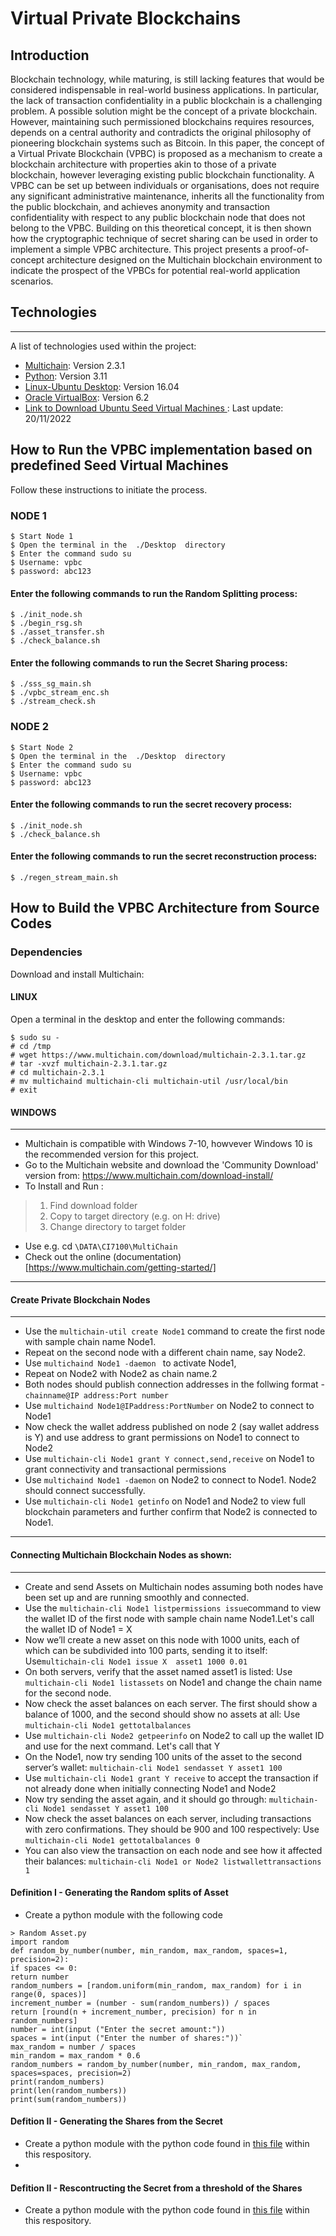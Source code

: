 # Virtual Private Blockchains

## Introduction
Blockchain technology, while maturing, is still lacking features that would be considered indispensable in real-world business applications. In particular, the lack of transaction confidentiality in a public blockchain is a challenging problem. A possible solution might be the concept of a private blockchain. However, maintaining such permissioned blockchains requires resources, depends on a central authority and contradicts the original philosophy of pioneering blockchain systems such as Bitcoin. In this paper, the concept of a Virtual Private Blockchain (VPBC) is proposed as a mechanism to create a blockchain architecture with properties akin to those of a private blockchain, however leveraging existing public blockchain functionality. A VPBC can be set up between individuals or organisations, does not require any significant administrative maintenance, inherits all the functionality from the public blockchain, and achieves anonymity and transaction confidentiality with respect to any public blockchain node that does not belong to the VPBC. Building on this theoretical concept, it is then shown how the cryptographic technique of secret sharing can be used in order to implement a simple VPBC architecture. This project presents a proof-of-concept architecture designed on the Multichain blockchain environment to indicate the prospect of the VPBCs for potential real-world application scenarios.

## Technologies
***
A list of technologies used within the project:
* [Multichain](https//wwww.multichain.com): Version 2.3.1 
* [Python](https://www.python.org/): Version 3.11
* [Linux-Ubuntu Desktop](https://ubuntu.com/): Version 16.04 
* [Oracle VirtualBox](https://www.oracle.com/virtualization/): Version 6.2
* [Link to Download Ubuntu Seed Virtual Machines ](https://drive.google.com/drive/folders/1B-Srhl2rZsEQ39SAG-5jGtmb5ByP0mfu?usp=sharing): Last update: 20/11/2022

## How to Run the VPBC implementation based on predefined Seed Virtual Machines
Follow these instructions to initiate the process.

### NODE 1
```
$ Start Node 1
$ Open the terminal in the  ./Desktop  directory
$ Enter the command sudo su 
$ Username: vpbc
$ password: abc123
```
#### Enter the following commands to run the Random Splitting process:
```
$ ./init_node.sh
$ ./begin_rsg.sh
$ ./asset_transfer.sh
$ ./check_balance.sh
```
#### Enter the following commands to run the Secret Sharing process:
```
$ ./sss_sg_main.sh
$ ./vpbc_stream_enc.sh
$ ./stream_check.sh
```
### NODE 2
```
$ Start Node 2
$ Open the terminal in the  ./Desktop  directory
$ Enter the command sudo su 
$ Username: vpbc
$ password: abc123
```
#### Enter the following commands to run the secret recovery process:
```
$ ./init_node.sh
$ ./check_balance.sh
```
#### Enter the following commands to run the secret reconstruction process:
```
$ ./regen_stream_main.sh
```
 

## How to Build the VPBC Architecture from Source Codes

### Dependencies
Download and install Multichain:
 #### LINUX
Open a terminal in the desktop and enter the following commands:
```
$ sudo su -
# cd /tmp
# wget https://www.multichain.com/download/multichain-2.3.1.tar.gz 
# tar -xvzf multichain-2.3.1.tar.gz
# cd multichain-2.3.1
# mv multichaind multichain-cli multichain-util /usr/local/bin
# exit
```
#### WINDOWS
***
* Multichain is compatible with Windows 7-10, howvever Windows 10 is the recommended version for this project.
* Go to the Multichain website and download the 'Community Download' version from: https://www.multichain.com/download-install/
* To Install and Run :
> 1. Find download folder
> 2. Copy to target directory (e.g. on H: drive)
> 3. Change directory to target folder
* Use e.g. cd `\DATA\CI7100\MultiChain`
* Check out the online (documentation)[https://www.multichain.com/getting-started/]
***

#### Create Private Blockchain Nodes
***
* Use the `multichain-util create Node1` command to create the first node with sample chain name Node1. 
* Repeat on the second node with a different chain name, say Node2.
* Use  `multichaind Node1 -daemon ` to activate Node1, 
* Repeat on Node2 with Node2 as chain name.2
* Both nodes should publish connection addresses in the follwing format - `chainname@IP address:Port number`
* Use `multichaind Node1@IPaddress:PortNumber` on Node2 to connect to Node1
* Now check the wallet address published on node 2 (say wallet address is Y) and use address to grant permissions on Node1 to connect to Node2
* Use  `multichain-cli Node1 grant Y connect,send,receive` on Node1 to grant connectivity and transactional permissions
* Use `multichaind Node1 -daemon` on Node2 to connect to Node1. Node2 should connect successfully.
* Use `multichain-cli Node1 getinfo` on Node1 and Node2 to view full blockchain parameters and further confirm that Node2 is connected to Node1.
***

#### Connecting Multichain Blockchain Nodes as shown:
***
* Create and send Assets on  Multichain nodes assuming both nodes have been set up and are running smoothly and connected.
* Use the `multichain-cli Node1 listpermissions issue`command to view the wallet ID of the first node with sample chain name Node1.Let's call the wallet ID of Node1 = X 
* Now we’ll create a new asset on this node with 1000 units, each of which can be subdivided into 100 parts, sending it to itself: Use`multichain-cli Node1 issue X  asset1 1000 0.01`
* On both servers, verify that the asset named asset1 is listed: Use `multichain-cli Node1 listassets` on Node1 and change the chain name for the second node.
* Now check the asset balances on each server. The first should show a balance of 1000, and the second should show no assets at all: Use `multichain-cli Node1 gettotalbalances` 
* Use `multichain-cli Node2 getpeerinfo`  on Node2 to call up the wallet ID and use for the next command. Let's call that Y
* On the Node1, now try sending 100 units of the asset to the second server’s wallet: `multichain-cli Node1 sendasset Y asset1 100 `
* Use `multichain-cli Node1 grant Y receive` to accept the transaction if not already done when initially connecting Node1 and Node2
* Now try sending the asset again, and it should go through: `multichain-cli Node1 sendasset Y asset1 100` 
* Now check the asset balances on each server, including transactions with zero confirmations. They should be 900 and 100 respectively: Use `multichain-cli Node1 gettotalbalances 0`
* You can also view the transaction on each node and see how it affected their balances: `multichain-cli Node1 or Node2 listwallettransactions 1` 
#### Definition I - Generating the Random splits of Asset
* Create a python module with the following code
```
> Random Asset.py
import random
def random_by_number(number, min_random, max_random, spaces=1, precision=2):
if spaces <= 0:
return number
random_numbers = [random.uniform(min_random, max_random) for i in range(0, spaces)]
increment_number = (number - sum(random_numbers)) / spaces
return [round(n + increment_number, precision) for n in random_numbers]
number = int(input ("Enter the secret amount:"))
spaces = int(input ("Enter the number of shares:"))`
max_random = number / spaces
min_random = max_random * 0.6
random_numbers = random_by_number(number, min_random, max_random, spaces=spaces, precision=2)
print(random_numbers)
print(len(random_numbers))
print(sum(random_numbers))
```
#### Defition II - Generating the Shares from the Secret
* Create a python module with the python code found in [this file](https://github.com/Sam-Onalo/Virtual-Private-Blockchains/blob/main/Code%20Repository/Code%20Repository/VPBC_Node/sss_sg.py) within this respository.
* 
#### Defition II - Rescontructing the Secret from a threshold of the Shares
* Create a python module with the python code found in [this file](https://github.com/Sam-Onalo/Virtual-Private-Blockchains/blob/main/Code%20Repository/Code%20Repository/VPBC_Node/main_ssrecon.py) within this respository.

